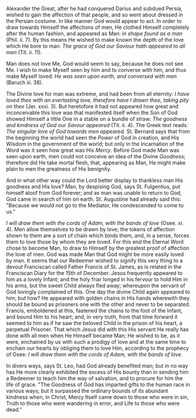 
Alexander the Great, after he had conquered Darius and subdued Persia, wished to gain the affection of that people, and so went about dressed in the Persian costume. In like manner God would appear to act. In order to draw towards Himself the affections of men, He clothed Himself completely after the human fashion, and appeared as Man: *in shape found as a man* (Phil. ii. 7). By this means He wished to make known the depth of the love which He bore to man: *The grace of God our Saviour hath appeared to all men* (Tit. ii. 11).

Man does not love Me, God would seem to say, because he does not see Me. I wish to make Myself seen by him and to converse with him, and thus make Myself loved: *He was seen upon earth, and conversed with men* (Baruch iii. 38).

The Divine love for man was extreme, and had been from all eternity: *I have loved thee with an everlasting love, therefore have I drawn thee, taking pity on thee* (Jer. xxxi. 3). But heretofore it had not appeared how great and inconceivable this love was that manifested itself when the Son of God showed Himself a little One in a stable on a bundle of straw: *The goodness and kindness of God our Savour appeared* (Tit. ii. 4). The Greek text reads: *The singular love of God towards men appeared.* St. Bernard says that from the beginning the world had seen the *Power* of God in creation, and His *Wisdom* in the government of the world; but only in the Incarnation of the Word was it seen how great was His *Mercy*. Before God made Man was seen upon earth, men could not conceive an idea of the Divine *Goodness*; therefore did He take mortal flesh, that, appearing as Man, He might make plain to men the greatness of His benignity.

And in what other way could the Lord better display to thankless man His goodness and His love? Man, by despising God, says St. Fulgentius, put himself aloof from God forever; and as man was unable to return to God, God came in search of him on earth. St. Augustine had already said this: \"Because we would not go to the Mediator, He condescended to come to us.\"

*I will draw them with the cords of Adam, with the bands of love* (Osee. xi. 4). Men allow themselves to be drawn by love; the tokens of affection shown to them are a sort of chain which binds them, and, in a sense, forces them to love those by whom they are loved. For this end the Eternal Word chose to become Man, to draw to Himself by the greatest proof of affection the love of men. God was made Man that God might be more easily loved by man. It seems that our Redeemer wished to signify this very thing to a devout Franciscan called Father Francis of St. James, as is related in the Franciscan Diary for the 15th of December. Jesus frequently appeared to him as a lovely Infant; and the holy friar longed in his fervour to hold Him in his arms, but the sweet Child always fled away; whereupon the servant of God lovingly complained of this. One day the divine Child again appeared to him; but how? He appeared with golden chains in His hands wherewith they should be bound as prisoners one with the other and never to be separated. Francis, emboldened at this, fastened the chains to the foot of the Infant, and bound Him to his heart; and, in very truth, from that time forward it seemed to him as if he saw the beloved Child in the prison of his heart, a perpetual Prisoner. That which Jesus did with this His servant He really has done with all men when He Himself became Man; He wished to be, as it were, enchained by us with such a prodigy of love and at the same time to enchain our hearts by obliging them to love Him, according to the prophecy of Osee: *I will draw them with the cords of Adam, with the bands of love.*

In divers ways, says St. Leo, had God already benefited man; but in no way has He more clearly exhibited the excess of His bounty than in sending him a Redeemer to teach him the way of salvation, and to procure for him the life of grace. \"The Goodness of God has imparted gifts to the human race in various ways; but it surpassed the ordinary bounds of its abundant kindness when, in Christ, Mercy Itself came down to those who were in sin, Truth to those who were wandering in error, and Life to those who were dead.\"

